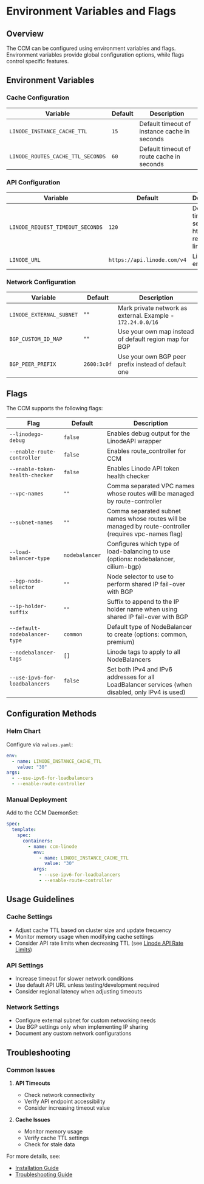# Environment Variables and Flags

## Overview

The CCM can be configured using environment variables and flags. Environment variables provide global configuration options, while flags control specific features.

## Environment Variables

### Cache Configuration

| Variable | Default | Description |
|----------|---------|-------------|
| `LINODE_INSTANCE_CACHE_TTL` | `15` | Default timeout of instance cache in seconds |
| `LINODE_ROUTES_CACHE_TTL_SECONDS` | `60` | Default timeout of route cache in seconds |

### API Configuration

| Variable | Default | Description |
|----------|---------|-------------|
| `LINODE_REQUEST_TIMEOUT_SECONDS` | `120` | Default timeout in seconds for http requests to linode API |
| `LINODE_URL` | `https://api.linode.com/v4` | Linode API endpoint |

### Network Configuration

| Variable | Default | Description |
|----------|---------|-------------|
| `LINODE_EXTERNAL_SUBNET` | "" | Mark private network as external. Example - `172.24.0.0/16` |
| `BGP_CUSTOM_ID_MAP` | "" | Use your own map instead of default region map for BGP |
| `BGP_PEER_PREFIX` | `2600:3c0f` | Use your own BGP peer prefix instead of default one |

## Flags

The CCM supports the following flags:

| Flag | Default | Description |
|------|---------|-------------|
| `--linodego-debug` | `false` | Enables debug output for the LinodeAPI wrapper |
| `--enable-route-controller` | `false` | Enables route_controller for CCM |
| `--enable-token-health-checker` | `false` | Enables Linode API token health checker |
| `--vpc-names` | `""` | Comma separated VPC names whose routes will be managed by route-controller |
| `--subnet-names` | `""` | Comma separated subnet names whose routes will be managed by route-controller (requires vpc-names flag) |
| `--load-balancer-type` | `nodebalancer` | Configures which type of load-balancing to use (options: nodebalancer, cilium-bgp) |
| `--bgp-node-selector` | `""` | Node selector to use to perform shared IP fail-over with BGP |
| `--ip-holder-suffix` | `""` | Suffix to append to the IP holder name when using shared IP fail-over with BGP |
| `--default-nodebalancer-type` | `common` | Default type of NodeBalancer to create (options: common, premium) |
| `--nodebalancer-tags` | `[]` | Linode tags to apply to all NodeBalancers |
| `--use-ipv6-for-loadbalancers` | `false` | Set both IPv4 and IPv6 addresses for all LoadBalancer services (when disabled, only IPv4 is used) |

## Configuration Methods

### Helm Chart
Configure via `values.yaml`:
```yaml
env:
  - name: LINODE_INSTANCE_CACHE_TTL
    value: "30"
args:
  - --use-ipv6-for-loadbalancers
  - --enable-route-controller
```

### Manual Deployment
Add to the CCM DaemonSet:
```yaml
spec:
  template:
    spec:
      containers:
        - name: ccm-linode
          env:
            - name: LINODE_INSTANCE_CACHE_TTL
              value: "30"
          args:
            - --use-ipv6-for-loadbalancers
            - --enable-route-controller
```

## Usage Guidelines

### Cache Settings
- Adjust cache TTL based on cluster size and update frequency
- Monitor memory usage when modifying cache settings
- Consider API rate limits when decreasing TTL (see [Linode API Rate Limits](@https://techdocs.akamai.com/linode-api/reference/rate-limits))

### API Settings
- Increase timeout for slower network conditions
- Use default API URL unless testing/development required
- Consider regional latency when adjusting timeouts

### Network Settings
- Configure external subnet for custom networking needs
- Use BGP settings only when implementing IP sharing
- Document any custom network configurations

## Troubleshooting

### Common Issues

1. **API Timeouts**
   - Check network connectivity
   - Verify API endpoint accessibility
   - Consider increasing timeout value

2. **Cache Issues**
   - Monitor memory usage
   - Verify cache TTL settings
   - Check for stale data

For more details, see:
- [Installation Guide](../getting-started/installation.md)
- [Troubleshooting Guide](../getting-started/troubleshooting.md)
